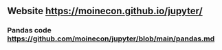 ## Website <https://moinecon.github.io/jupyter/>
### Pandas code <https://github.com/moinecon/jupyter/blob/main/pandas.md>

 
